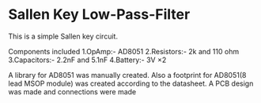 # Sallen Key Low-Pass-Filter

 This is a simple Sallen key circuit.
 
Components included
 1.OpAmp:- AD8051
 2.Resistors:- 2k and 110 ohm
 3.Capacitors:- 2.2nF and 5.1nF
 4.Battery:- 3V ×2 
 
   A library for AD8051 was manually created.
 Also a footprint for AD8051(8 lead MSOP module) was created according to the datasheet.
 A PCB design was made and connections were made

 
